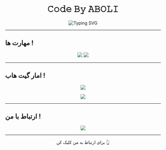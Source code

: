 <!--𝐀𝐁𝐎𝐋𝐈-->
<h1 align="center">  𝙲𝚘𝚍𝚎 𝙱𝚢 𝙰𝙱𝙾𝙻𝙸</h1>

<!--𝐀𝐁𝐎𝐋𝐈-->
<p align="center">
  <img src="https://readme-typing-svg.demolab.com?font=Fira+Code&size=24&pause=1000&color=00F7FF&center=true&vCenter=true&width=500&lines=Welcome+To+My+GitHub+%7C+%F0%9D%90%80%F0%9D%90%81%F0%9D%90%8E%F0%9D%90%8B%F0%9D%90%88" alt="Typing SVG" />
</p>

---

## مهارت ها !

<p align="center">
  <img src="https://img.shields.io/badge/Java-007396?style=for-the-badge&logo=java&logoColor=white"/>
  <img src="https://img.shields.io/badge/Sketchware-Android-orange?style=for-the-badge&logo=android&logoColor=white"/>
</p>

---

## امار گیت هاب !

<p align="center">
  <img src="https://github-readme-stats.vercel.app/api?username=MrABOLICoder&show_icons=true&theme=tokyonight&hide_border=true&rank_icon=github" />
</p>
<p align="center">
  <img src="https://github-readme-stats.vercel.app/api/top-langs/?username=MrABOLICoder&layout=compact&theme=tokyonight&hide_border=true" />
</p>

---

## ارتباط با من !

<p align="center">
  <a href="https://t.me/abolfazl_piri_12">
    <img src="https://img.shields.io/badge/Telegram--2ca5e0?style=for-the-badge&logo=telegram&logoColor=white"/>
  </a>
</p>

---

<p align="center">
برای ارتباط به من کلیک کن  👆
</p>

